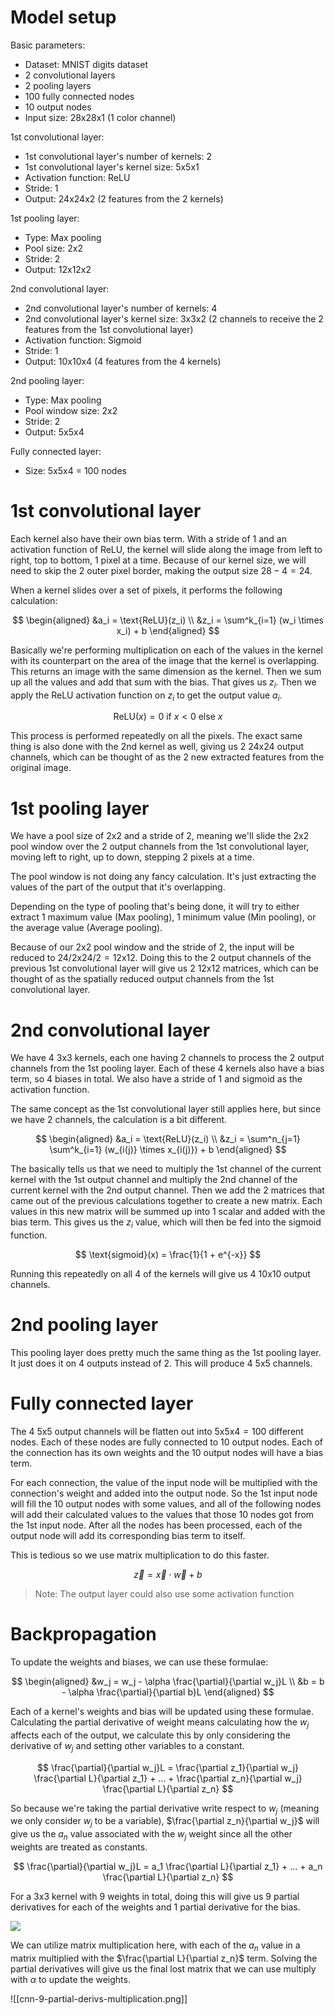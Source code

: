 # Model setup

Basic parameters:
- Dataset: MNIST digits dataset
- 2 convolutional layers
- 2 pooling layers
- 100 fully connected nodes
- 10 output nodes
- Input size: 28x28x1 (1 color channel)

1st convolutional layer:
- 1st convolutional layer's number of kernels: 2
- 1st convolutional layer's kernel size: 5x5x1
- Activation function: ReLU
- Stride: 1
- Output: 24x24x2 (2 features from the 2 kernels)

1st pooling layer:
- Type: Max pooling
- Pool size: 2x2
- Stride: 2
- Output: 12x12x2

2nd convolutional layer:
- 2nd convolutional layer's number of kernels: 4
- 2nd convolutional layer's kernel size: 3x3x2 (2 channels to receive the 2 features from the 1st convolutional layer)
- Activation function: Sigmoid
- Stride: 1
- Output: 10x10x4 (4 features from the 4 kernels)

2nd pooling layer:
- Type: Max pooling
- Pool window size: 2x2
- Stride: 2
- Output: 5x5x4

Fully connected layer:
- Size: 5x5x4 = 100 nodes

# 1st convolutional layer

Each kernel also have their own bias term. With a stride of 1 and an activation function of ReLU, the kernel will slide along the image from left to right, top to bottom, 1 pixel at a time. Because of our kernel size, we will need to skip the 2 outer pixel border, making the output size $28 - 4 = 24$.

When a kernel slides over a set of pixels, it performs the following calculation:

$$
\begin{aligned}
&a_i = \text{ReLU}(z_i)
\\
&z_i = \sum^k_{i=1} (w_i \times x_i) + b
\end{aligned}
$$

Basically we're performing multiplication on each of the values in the kernel with its counterpart on the area of the image that the kernel is overlapping. This returns an image with the same dimension as the kernel. Then we sum up all the values and add that sum with the bias. That gives us $z_i$. Then we apply the ReLU activation function on $z_i$ to get the output value $a_i$.

$$
\text{ReLU} (x) = 0 \text{ if } x \lt 0 \text{ else } x
$$

This process is performed repeatedly on all the pixels. The exact same thing is also done with the 2nd kernel as well, giving us 2 24x24 output channels, which can be thought of as the 2 new extracted features from the original image.

# 1st pooling layer

We have a pool size of 2x2 and a stride of 2, meaning we'll slide the 2x2 pool window over the 2 output channels from the 1st convolutional layer, moving left to right, up to down, stepping 2 pixels at a time.

The pool window is not doing any fancy calculation. It's just extracting the values of the part of the output that it's overlapping.

Depending on the type of pooling that's being done, it will try to either extract 1 maximum value (Max pooling), 1 minimum value (Min pooling), or the average value (Average pooling).

Because of our 2x2 pool window and the stride of 2, the input will be reduced to $24 / 2 \text{x} 24 / 2 = 12 \text{x} 12$. Doing this to the 2 output channels of the previous 1st convolutional layer will give us 2 12x12 matrices, which can be thought of as the spatially reduced output channels from the 1st convolutional layer.

# 2nd convolutional layer

We have 4 3x3 kernels, each one having 2 channels to process the 2 output channels from the 1st pooling layer. Each of these 4 kernels also have a bias term, so 4 biases in total. We also have a stride of 1 and sigmoid as the activation function.

The same concept as the 1st convolutional layer still applies here, but since we have 2 channels, the calculation is a bit different.

$$
\begin{aligned}
&a_i = \text{ReLU}(z_i)
\\
&z_i = \sum^n_{j=1} \sum^k_{i=1} (w_{i(j)} \times x_{i(j)}) + b
\end{aligned}
$$

The basically tells us that we need to multiply the 1st channel of the current kernel with the 1st output channel and multiply the 2nd channel of the current kernel with the 2nd output channel. Then we add the 2 matrices that came out of the previous calculations together to create a new matrix. Each values in this new matrix will be summed up into 1 scalar and added with the bias term. This gives us the $z_i$ value, which will then be fed into the sigmoid function. 

$$
\text{sigmoid}(x) = \frac{1}{1 + e^{-x}}
$$

Running this repeatedly on all 4 of the kernels will give us 4 10x10 output channels.

# 2nd pooling layer

This pooling layer does pretty much the same thing as the 1st pooling layer. It just does it on 4 outputs instead of 2. This will produce 4 5x5 channels.

# Fully connected layer

The 4 5x5 output channels will be flatten out into $5 \text{x} 5 \text{x} 4 = 100$ different nodes. Each of these nodes are fully connected to 10 output nodes. Each of the connection has its own weights and the 10 output nodes will have a bias term. 

For each connection, the value of the input node will be multiplied with the connection's weight and added into the output node. So the 1st input node will fill the 10 output nodes with some values, and all of the following nodes will add their calculated values to the values that those 10 nodes got from the 1st input node. After all the nodes has been processed, each of the output node will add its corresponding bias term to itself.

This is tedious so we use matrix multiplication to do this faster.

$$
\vec{z} = \vec{x} \cdot \vec{w} + b
$$

> Note: The output layer could also use some activation function

# Backpropagation

To update the weights and biases, we can use these formulae:

$$
\begin{aligned}
&w_j = w_j - \alpha \frac{\partial}{\partial w_j}L
\\
&b = b - \alpha \frac{\partial}{\partial b}L
\end{aligned}
$$

Each of a kernel's weights and bias will be updated using these formulae. Calculating the partial derivative of weight means calculating how the $w_j$ affects each of the output, we calculate this by only considering the derivative of $w_j$ and setting other variables to a constant.

$$
\frac{\partial}{\partial w_j}L = \frac{\partial z_1}{\partial w_j} \frac{\partial L}{\partial z_1} + ... + \frac{\partial z_n}{\partial w_j} \frac{\partial L}{\partial z_n}
$$

So because we're taking the partial derivative write respect to $w_j$ (meaning we only consider $w_j$ to be a variable), $\frac{\partial z_n}{\partial w_j}$ will give us the $a_n$ value associated with the $w_j$ weight since all the other weights are treated as constants.

$$
\frac{\partial}{\partial w_j}L = a_1 \frac{\partial L}{\partial z_1} + ... + a_n \frac{\partial L}{\partial z_n}
$$

For a 3x3 kernel with 9 weights in total, doing this will give us 9 partial derivatives for each of the weights and 1 partial derivative for the bias.

![](cnn-9-partial-derivs.png)

We can utilize matrix multiplication here, with each of the $a_n$ value in a matrix multiplied with the $\frac{\partial L}{\partial z_n}$ term. Solving the partial derivatives will give us the final lost matrix that we can use multiply with $\alpha$ to update the weights.

![[cnn-9-partial-derivs-multiplication.png]]